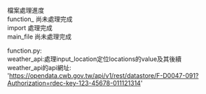 檔案處理進度  
	function_	尚未處理完成  
	import		處理完成  
	main_file		尚未處理完成  

function.py:  
	weather_api:處理input_location定位locations的value及其後續  
	weather_api的api網址: 'https://opendata.cwb.gov.tw/api/v1/rest/datastore/F-D0047-091?Authorization=rdec-key-123-45678-011121314'  